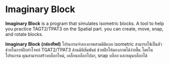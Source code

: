 # Imaginary Block

**Imaginary Block** is a program that simulates isometric blocks. A tool to help you practice TAGT2/TPAT3 on the Spatial part. you can create, move, snap, and rotate blocks.

**Imaginary Block (กล่องทิพย์)** โปรแกรมจำลองภาพสามมิติแบบ isometric สามารถใช้เป็นตัวช่วยในการฝึกทำโจทย์ TGAT2/TPAT3 ด้านมิติสัมพันธ์ ช่วยฝึกให้มองภาพได้ง่ายขึ้น โดยในโปรแกรม คุณสามารถสร้างบล็อกใหม่, เคลื่อนบล็อกไปมา, snap บล็อก และหมุนบล็อกได้
